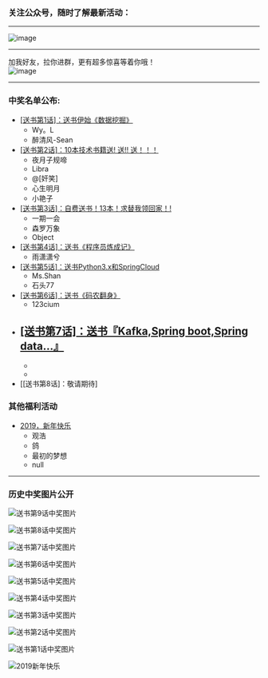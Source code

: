 ### 关注公众号，随时了解最新活动：
<hr>

![image](https://github.com/mmzsblog/blog-mmzsit/blob/master/src/image/gzh.png)
<hr>

加我好友，拉你进群，更有超多惊喜等着你哦！<br>
![image](https://github.com/mmzsblog/blog-mmzsit/blob/master/src/image/mmzsblog.png)
<hr>

### 中奖名单公布: 
- [[送书第1话]：送书伊始《数据挖掘》](https://mp.weixin.qq.com/s?__biz=MzU4NzYwNDAwMg==&mid=2247484557&idx=1&sn=fa436ab955a772884365ede8a5642e52&chksm=fde8cdc0ca9f44d6860a0d66ccccad070d7b0c3c8f393f05c6b4847e90bb318ec56fe31c3649&scene=0#rd)<br>
   - Wy。L
   - 醉清风-Sean
- [[送书第2话]：10本技术书籍送! 送!! 送！！！](https://mp.weixin.qq.com/s?__biz=MzU4NzYwNDAwMg==&mid=2247484557&idx=1&sn=fa436ab955a772884365ede8a5642e52&chksm=fde8cdc0ca9f44d6860a0d66ccccad070d7b0c3c8f393f05c6b4847e90bb318ec56fe31c3649&scene=0#rd)<br>
   - 夜月子规啼
   - Libra
   - @[奸笑]
   - 心生明月
   - 小艳子
- [[送书第3话]：自费送书！13本！求替我领回家！!](https://mp.weixin.qq.com/s?__biz=MzU4NzYwNDAwMg==&mid=2247484854&idx=1&sn=95541a5729952b1205fe3914cd53353d&chksm=fde8ccfbca9f45ed69293a932c98d07d0447e441e69f214563df5312600381446c294f1f7946&scene=0#rd)<br>
   - 一期一会
   - 森罗万象
   - Object
- [[送书第4话]：送书《程序员炼成记》](https://mp.weixin.qq.com/s?__biz=MzU4NzYwNDAwMg==&mid=2247485074&idx=1&sn=1b6264972236f79d1fd9f7d3bc3cad61&chksm=fde8cfdfca9f46c98b1669269e673160650a89f9633dd51fc52c8234398c979e4afb65dc37d2&scene=0#rd)<br>
   - 雨潇潇兮
- [[送书第5话]：送书Python3.x和SpringCloud](https://mp.weixin.qq.com/s?__biz=MzU4NzYwNDAwMg==&mid=2247485344&idx=1&sn=39c658c539647d1c8b48d8879e9fc212&chksm=fde8ceedca9f47fbfb9e559d0100f8c24561bab630c1830d42bedfa0f86f1d80eaed2176d276&scene=0#rd)<br>
   - Ms.Shan
   - 石头77
- [[送书第6话]：送书《码农翻身》](https://mp.weixin.qq.com/s?__biz=MzU4NzYwNDAwMg==&mid=2247485350&idx=1&sn=52d86bea6ad6b8f695b3fe18009b1cb9&chksm=fde8ceebca9f47fdef5d4b76fed0c6c485f3a71b5e1b2528452bc59766a37e8d0b7ebc0367b2&scene=0#rd)
   - 123cium
- [[送书第7话]：送书『Kafka,Spring boot,Spring data...』](https://mp.weixin.qq.com/s?__biz=MzU4NzYwNDAwMg==&mid=2247485358&idx=1&sn=494b6ab5d738d4a9a8d6f1d0c4100a5d&chksm=fde8cee3ca9f47f5c6d49a1e37d32fd0a07c6c813faa3a0823614ed2e9110c7c380dc13b1757&scene=0#rd)
   - 
   - 
   - 
- [[送书第8话]：敬请期待]   






### 其他福利活动
- [2019，新年快乐](https://mp.weixin.qq.com/s?__biz=MzU4NzYwNDAwMg==&mid=2247484645&idx=1&sn=f63ad7a3bf3086f56619e2434c349156&chksm=fde8cda8ca9f44bebe0c05d64f0219c05c159454c5684fccb734005ef04e1c988273f5b9f09e&scene=0#rd)<br>
   - 观浩
   - 鸽
   - 最初的梦想
   - null





<hr>

### 历史中奖图片公开
![送书第9话中奖图片](https://github.com/mmzsblog/blog-mmzsit/blob/master/src/image/winners/9.png)

![送书第8话中奖图片](https://github.com/mmzsblog/blog-mmzsit/blob/master/src/image/winners/8.png)

![送书第7话中奖图片](https://github.com/mmzsblog/blog-mmzsit/blob/master/src/image/winners/7.png)

![送书第6话中奖图片](https://github.com/mmzsblog/blog-mmzsit/blob/master/src/image/winners/6.png)

![送书第5话中奖图片](https://github.com/mmzsblog/blog-mmzsit/blob/master/src/image/winners/5.png)

![送书第4话中奖图片](https://github.com/mmzsblog/blog-mmzsit/blob/master/src/image/winners/4.png)

![送书第3话中奖图片](https://github.com/mmzsblog/blog-mmzsit/blob/master/src/image/winners/3.png)

![送书第2话中奖图片](https://github.com/mmzsblog/blog-mmzsit/blob/master/src/image/winners/2.png)

![送书第1话中奖图片](https://github.com/mmzsblog/blog-mmzsit/blob/master/src/image/winners/1.png)

![2019新年快乐](https://github.com/mmzsblog/blog-mmzsit/blob/master/src/image/winners/Q币.png)

